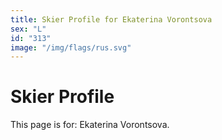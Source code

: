 ```yaml
---
title: Skier Profile for Ekaterina Vorontsova
sex: "L"
id: "313"
image: "/img/flags/rus.svg" 
---
```


# Skier Profile

This page is for: Ekaterina Vorontsova.
    